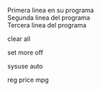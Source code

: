 ﻿Primera linea en su programa  
Segunda linea del programa  
Tercera linea del programa  

clear all

set more off

sysuse auto

reg price mpg